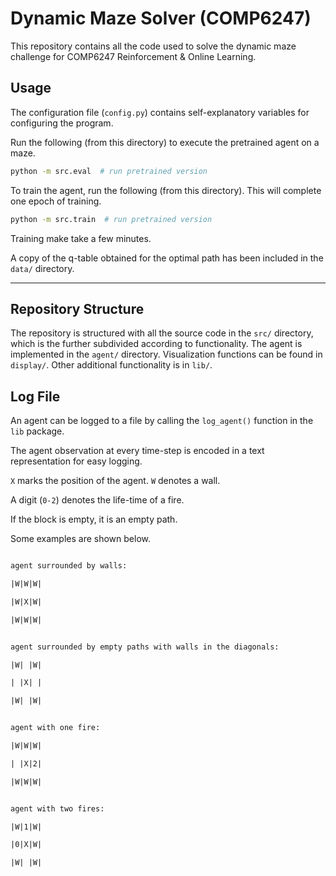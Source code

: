 # Dynamic Maze Solver (COMP6247)

This repository contains all the code used to solve the dynamic
maze challenge for COMP6247 Reinforcement & Online Learning.

## Usage

The configuration file (`config.py`) contains self-explanatory variables for configuring the program.

Run the following (from this directory) to execute the pretrained agent on a maze.
```bash
python -m src.eval  # run pretrained version
```

To train the agent, run the following (from this directory).
This will complete one epoch of training. 
```bash
python -m src.train  # run pretrained version
 ```


Training make take a few minutes.

A copy of the q-table obtained for the optimal path has been
included in the `data/` directory.

---

## Repository Structure

The repository is structured with all the source code in the `src/` directory,
which is the further subdivided according to functionality.
The agent is implemented in the `agent/` directory.
Visualization functions can be found in `display/`.
Other additional functionality is in `lib/`.


## Log File

An agent can be logged to a file by calling the `log_agent()` function in the `lib` package.

The agent observation at every time-step is encoded in a text representation for easy logging. 

`X` marks the position of the agent. `W` denotes a wall.

A digit (`0-2`) denotes the life-time of a fire.

If the block is empty, it is an empty path.

Some examples are shown below.


```txt

agent surrounded by walls:

|W|W|W|

|W|X|W|

|W|W|W|


agent surrounded by empty paths with walls in the diagonals:

|W| |W|

| |X| |

|W| |W|


agent with one fire:

|W|W|W|

| |X|2|

|W|W|W|


agent with two fires:

|W|1|W|

|0|X|W|

|W| |W|

```